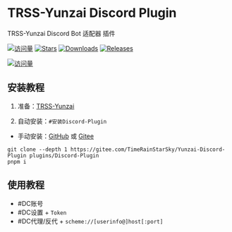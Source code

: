 # TRSS-Yunzai Discord Plugin

TRSS-Yunzai Discord Bot 适配器 插件

[![访问量](https://visitor-badge.glitch.me/badge?page_id=TimeRainStarSky.Yunzai-Discord-Plugin&right_color=red&left_text=访%20问%20量)](https://github.com/TimeRainStarSky/Yunzai-Discord-Plugin)
[![Stars](https://img.shields.io/github/stars/TimeRainStarSky/Yunzai-Discord-Plugin?color=yellow&label=收藏)](../../stargazers)
[![Downloads](https://img.shields.io/github/downloads/TimeRainStarSky/Yunzai-Discord-Plugin/total?color=blue&label=下载)](Install.sh)
[![Releases](https://img.shields.io/github/v/release/TimeRainStarSky/Yunzai-Discord-Plugin?color=green&label=发行版)](../../releases/latest)

[![访问量](https://profile-counter.glitch.me/TimeRainStarSky-Yunzai-Discord-Plugin/count.svg)](https://github.com/TimeRainStarSky/Yunzai-Discord-Plugin)

</div>

## 安装教程

1. 准备：[TRSS-Yunzai](../../../Yunzai)

2. 自动安装：`#安装Discord-Plugin`
- 手动安装：[GitHub](https://github.com/TimeRainStarSky/Yunzai-Discord-Plugin) 或 [Gitee](https://gitee.com/TimeRainStarSky/Yunzai-Discord-Plugin)

```
git clone --depth 1 https://gitee.com/TimeRainStarSky/Yunzai-Discord-Plugin plugins/Discord-Plugin
pnpm i
```

## 使用教程

- #DC账号
- #DC设置 + `Token`
- #DC代理/反代 + `scheme://[userinfo@]host[:port]`